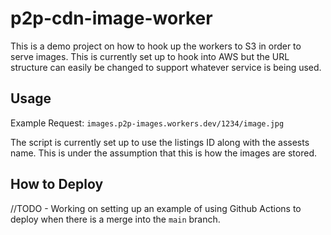 # p2p-cdn-image-worker

This is a demo project on how to hook up the workers to S3 in order to serve images.  This is currently set up to hook into AWS but the URL structure can easily be changed to support whatever service is being used.

## Usage

Example Request: `images.p2p-images.workers.dev/1234/image.jpg`

The script is currently set up to use the listings ID along with the assests name.  This is under the assumption that this is how the images are stored.

## How to Deploy

//TODO - Working on setting up an example of using Github Actions to deploy when there is a merge into the `main` branch.